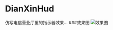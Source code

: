 # DianXinHud
仿写电信营业厅里的指示器效果...
###效果图
![效果图](https://github.com/tiantiankaixin/DianXinHUD/blob/master/DianXinHUD/DianXinHUD/%E4%BB%BF%E5%86%99%E7%94%B5%E4%BF%A1%E6%8C%87%E7%A4%BA%E5%99%A8%E6%95%88%E6%9E%9C.gif)
